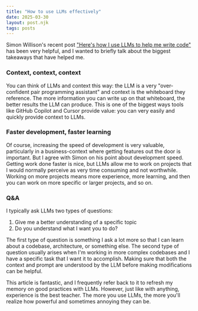 ```yaml
---
title: "How to use LLMs effectively"
date: 2025-03-30
layout: post.njk
tags: posts
---
```


Simon Willison's recent post ["Here's how I use LLMs to help me write code"](https://simonwillison.net/2025/Mar/11/using-llms-for-code/) has been very helpful, and I wanted to briefly talk about the biggest takeaways that have helped me.

### Context, context, context

You can think of LLMs and context this way: the LLM is a very "over-confident pair programming assistant" and context is the whiteboard they reference. The more information you can write up on that whiteboard, the better results the LLM can produce. This is one of the biggest ways tools like GitHub Copilot and Cursor provide value: you can very easily and quickly provide context to LLMs.

### Faster development, faster learning

Of course, increasing the speed of development is very valuable, particularly in a business-context where getting features out the door is important. But I agree with Simon on his point about development speed. Getting work done faster is nice, but LLMs allow me to work on projects that I would normally perceive as very time consuming and not worthwhile. Working on more projects means more experience, more learning, and then you can work on more specific or larger projects, and so on.

### Q&A

I typically ask LLMs two types of questions:

1. Give me a better understanding of a specific topic
2. Do you understand what I want you to do?

The first type of question is something I ask a lot more so that I can learn about a codebase, architecture, or something else. The second type of question usually arises when I'm working in more complex codebases and I have a specific task that I want it to accomplish. Making sure that both the context and prompt are understood by the LLM before making modifications can be helpful.

This article is fantastic, and I frequently refer back to it to refresh my memory on good practices with LLMs. However, just like with anything, experience is the best teacher. The more you use LLMs, the more you'll realize how powerful and sometimes annoying they can be.
